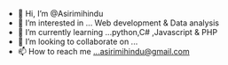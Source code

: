 - 👋 Hi, I’m @Asirimihindu
- 👀 I’m interested in ... Web development & Data analysis 
- 🌱 I’m currently learning ...python,C# ,Javascript & PHP 
- 💞️ I’m looking to collaborate on ...
- 📫 How to reach me ...asirimihindu@gmail.com 

<!---
Asirimihindu/Asirimihindu is a ✨ special ✨ repository because its `README.md` (this file) appears on your GitHub profile.
You can click the Preview link to take a look at your changes.
--->
